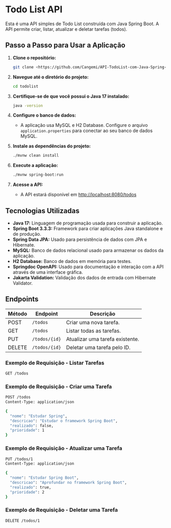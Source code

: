 # Todo List API

Esta é uma API simples de Todo List construída com Java Spring Boot. A API permite criar, listar, atualizar e deletar tarefas (todos).

## Passo a Passo para Usar a Aplicação

1. **Clone o repositório:**
    ```bash
    git clone <https://github.com/Cangemi/API-TodoList-com-Java-Spring-boot.git>
    ```

2. **Navegue até o diretório do projeto:**
    ```bash
    cd todolist
    ```

3. **Certifique-se de que você possui o Java 17 instalado:**
    ```bash
    java -version
    ```

4. **Configure o banco de dados:**
    - A aplicação usa MySQL e H2 Database. Configure o arquivo `application.properties` para conectar ao seu banco de dados MySQL.

5. **Instale as dependências do projeto:**
    ```bash
    ./mvnw clean install
    ```

6. **Execute a aplicação:**
    ```bash
    ./mvnw spring-boot:run
    ```

7. **Acesse a API:**
    - A API estará disponível em [http://localhost:8080/todos](http://localhost:8080/todos)

## Tecnologias Utilizadas

- **Java 17:** Linguagem de programação usada para construir a aplicação.
- **Spring Boot 3.3.3:** Framework para criar aplicações Java standalone e de produção.
- **Spring Data JPA:** Usado para persistência de dados com JPA e Hibernate.
- **MySQL:** Banco de dados relacional usado para armazenar os dados da aplicação.
- **H2 Database:** Banco de dados em memória para testes.
- **Springdoc OpenAPI:** Usado para documentação e interação com a API através de uma interface gráfica.
- **Jakarta Validation:** Validação dos dados de entrada com Hibernate Validator.

## Endpoints

| Método | Endpoint         | Descrição                     |
|--------|------------------|-------------------------------|
| POST   | `/todos`          | Criar uma nova tarefa.        |
| GET    | `/todos`          | Listar todas as tarefas.      |
| PUT    | `/todos/{id}`     | Atualizar uma tarefa existente.|
| DELETE | `/todos/{id}`     | Deletar uma tarefa pelo ID.   |


### Exemplo de Requisição - Listar Tarefas
```bash
GET /todos
```
### Exemplo de Requisição - Criar uma Tarefa

```bash
POST /todos
Content-Type: application/json

{
  "nome": "Estudar Spring",
  "descricao": "Estudar o framework Spring Boot",
  "realizado": false,
  "prioridade": 1
}
```

### Exemplo de Requisição - Atualizar uma Tarefa

```bash
PUT /todos/1
Content-Type: application/json

{
  "nome": "Estudar Spring Boot",
  "descricao": "Aprofundar no framework Spring Boot",
  "realizado": true,
  "prioridade": 2
}
```

### Exemplo de Requisição - Deletar uma Tarefa

```bash
DELETE /todos/1
```
